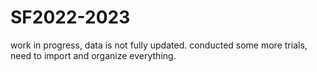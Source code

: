 # SF2022-2023
work in progress, data is not fully updated. conducted some more trials, need to import and organize everything.
